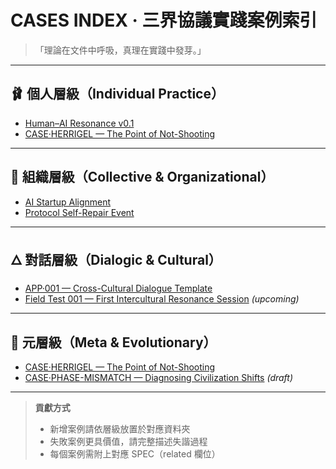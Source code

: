 # CASES INDEX · 三界協議實踐案例索引

> 「理論在文件中呼吸，真理在實踐中發芽。」

---

## 🩰 個人層級（Individual Practice）
- [Human–AI Resonance v0.1](human-ai-resonance.md)
- [CASE·HERRIGEL — The Point of Not-Shooting](CASE·HERRIGEL-The-Point-of-Not-Shooting.md)

---

## 🧩 組織層級（Collective & Organizational）
- [AI Startup Alignment](DOCS/cases/ai-startup-alignment.md)
- [Protocol Self-Repair Event](DOCS/cases/protocol-self-repair.md)

---

## 🜂 對話層級（Dialogic & Cultural）
- [APP·001 — Cross-Cultural Dialogue Template](DOCS/cases/APP-001-Cross-Cultural-Dialogue.md)
- [Field Test 001 — First Intercultural Resonance Session](DOCS/cases/APP-001-Field-Test-001.md) *(upcoming)*

---

## 🌌 元層級（Meta & Evolutionary）
- [CASE·HERRIGEL — The Point of Not-Shooting](DOCS/cases/CASE·HERRIGEL-The-Point-of-Not-Shooting.md)
- [CASE·PHASE-MISMATCH — Diagnosing Civilization Shifts](DOCS/cases/CASE·PHASE-MISMATCH.md) *(draft)*

---

> **貢獻方式**  
> - 新增案例請依層級放置於對應資料夾  
> - 失敗案例更具價值，請完整描述失諧過程  
> - 每個案例需附上對應 SPEC（related 欄位）
